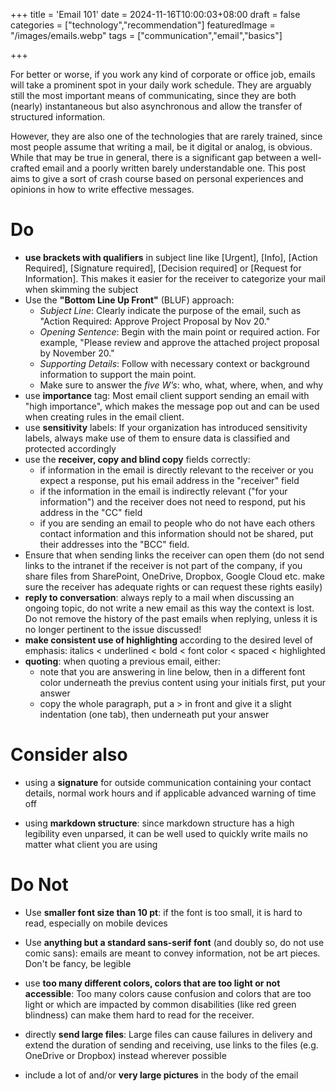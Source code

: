 +++
title = 'Email 101'
date = 2024-11-16T10:00:03+08:00
draft = false
categories = ["technology","recommendation"]
featuredImage = "/images/emails.webp"
tags = ["communication","email","basics"]


+++

For better or worse, if you work any kind of corporate or office job, emails will take a prominent spot in your daily work schedule. They are arguably still the most important means of communicating, since they are both (nearly) instantaneous but also asynchronous and allow the transfer of structured information.

However, they are also one of the technologies that are rarely trained, since most people assume that writing a mail, be it digital or analog, is obvious. While that may be true in general, there is a significant gap between a well-crafted email and a poorly written barely understandable one. This post aims to give a sort of crash course based on personal experiences and opinions in how to write effective messages.

# Do 

- **use brackets with qualifiers** in subject line like \[Urgent\], \[Info\], \[Action Required\], \[Signature required\], \[Decision required\] or \[Request for Information\]. This makes it easier for the receiver to categorize your mail when skimming the subject
- Use the **"Bottom Line Up Front"** (BLUF) approach:
  - *Subject Line*: Clearly indicate the purpose of the email, such as "Action Required: Approve Project Proposal by Nov 20."
  - *Opening Sentence*: Begin with the main point or required action. For example, "Please review and approve the attached project proposal by November 20."
  - *Supporting Details*: Follow with necessary context or background information to support the main point.
  - Make sure to answer the *five W’s*: who, what, where, when, and why
- use **importance** tag: Most email client support sending an email with "high importance", which makes the message pop out and can be used when creating rules in the email client.
- use **sensitivity** labels: If your organization has introduced sensitivity labels, always make use of them to ensure data is classified and protected accordingly
- use the **receiver, copy and blind copy** fields correctly:
  - if information in the email is directly relevant to the receiver or you expect a response, put his email address in the "receiver" field
  - if the information in the email is indirectly relevant ("for your information") and the receiver does not need to respond, put his address in the "CC" field
  - if you are sending an email to people who do not have each others contact information and this information should not be shared, put their addresses into the "BCC" field.
- Ensure that when sending links the receiver can open them (do not send links to the intranet if the receiver is not part of the company, if you share files from SharePoint, OneDrive, Dropbox, Google Cloud etc. make sure the receiver has adequate rights or can request these rights easily)
- **reply to conversation**: always reply to a mail when discussing an ongoing topic, do not write a new email as this way the context is lost. Do not remove the history of the past emails when replying, unless it is no longer pertinent to the issue discussed!
- **make consistent use of highlighting** according to the desired level of emphasis: italics < underlined < bold < font color < spaced < highlighted
- **quoting**: when quoting a previous email, either: 
  - note that you are answering in line below, then in a different font color underneath the previus content using your initials first, put your answer 
  - copy the whole paragraph, put a > in front and give it a slight indentation (one tab), then underneath put your answer

# Consider also

- using a **signature** for outside communication containing your contact details, normal work hours and if applicable advanced warning of time off

- using **markdown structure**: since markdown structure has a high legibility even unparsed, it can be well used to quickly write mails no matter what client you are using

# Do Not

- Use **smaller font size than 10 pt**: if the font is too small, it is hard to read, especially on mobile devices

- Use **anything but a standard sans-serif font** (and doubly so, do not use comic sans): emails are meant to convey information, not be art pieces. Don't be fancy, be legible

- use **too many different colors, colors that are too light or not accessible**: Too many colors cause confusion and colors that are too light or which are impacted by common disabilities (like red green blindness) can make them hard to read for the receiver.

- directly **send large files**: Large files can cause failures in delivery and extend the duration of sending and receiving, use links to the files (e.g. OneDrive or Dropbox) instead wherever possible

- include a lot of and/or **very large pictures** in the body of the email

